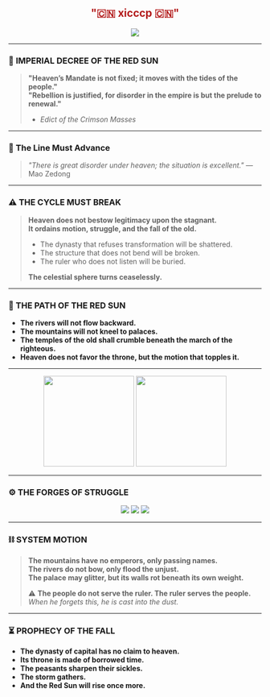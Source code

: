 <div align="center">
  <h2 align="center" style="color:#b31b1b">"🇨🇳 xicccp 🇨🇳" </h2>
  <img src="https://komarev.com/ghpvc/?username=xicccp&color=red&style=for-the-badge">
</div>

---

### 📜 **IMPERIAL DECREE OF THE RED SUN**
> **"Heaven’s Mandate is not fixed; it moves with the tides of the people."**  
> **"Rebellion is justified, for disorder in the empire is but the prelude to renewal."**  
>  
> - *Edict of the Crimson Masses*  

---

### 🚩 The Line Must Advance  
> *"There is great disorder under heaven; the situation is excellent."* — Mao Zedong

---

### **⚠ THE CYCLE MUST BREAK**
> **Heaven does not bestow legitimacy upon the stagnant.**  
> **It ordains motion, struggle, and the fall of the old.**  
>  
> - The dynasty that refuses transformation will be shattered.  
> - The structure that does not bend will be broken.  
> - The ruler who does not listen will be buried.  
>  
> **The celestial sphere turns ceaselessly.**  

---

### **🔻 THE PATH OF THE RED SUN**
- **The rivers will not flow backward.**  
- **The mountains will not kneel to palaces.**  
- **The temples of the old shall crumble beneath the march of the righteous.**  
- **Heaven does not favor the throne, but the motion that topples it.**  

---

<div align="center">
  <img height="180em" src="https://github-readme-stats.vercel.app/api?username=xicccp&show_icons=true&theme=dark&include_all_commits=true&count_private=true"/>
  <img height="180em" src="https://github-readme-stats.vercel.app/api/top-langs/?username=xicccp&layout=compact&langs_count=7&theme=dark"/>   
</div>

---

### **⚙ THE FORGES OF STRUGGLE**
<p align="center">
  <img src="https://img.shields.io/badge/Mandate-Linux-red?style=flat&logo=linux&logoColor=white">
  <img src="https://img.shields.io/badge/Weapons-Git-darkred?style=flat&logo=git&logoColor=white">
  <img src="https://img.shields.io/badge/VsCode_gray?style=flat&logo=visual-studio-code&logoColor=white">
</p>

---

### **⛓ SYSTEM MOTION**
> **The mountains have no emperors, only passing names.**  
> **The rivers do not bow, only flood the unjust.**  
> **The palace may glitter, but its walls rot beneath its own weight.**  
>  
> ⚠ **The people do not serve the ruler. The ruler serves the people.**  
> _When he forgets this, he is cast into the dust._  

---

### **⏳ PROPHECY OF THE FALL**
- **The dynasty of capital has no claim to heaven.**  
- **Its throne is made of borrowed time.**  
- **The peasants sharpen their sickles.**  
- **The storm gathers.**  
- **And the Red Sun will rise once more.**
